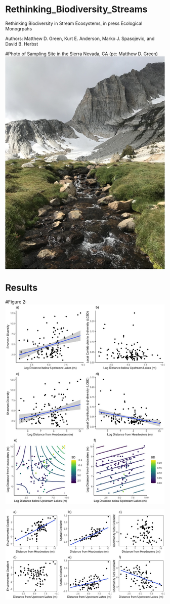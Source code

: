 # Rethinking_Biodiversity_Streams

Rethinking Biodiversity in Stream Ecosystems, in press Ecological Monogrpahs

Authors: Matthew D. Green, Kurt E. Anderson, Marko J. Spasojevic, and David B. Herbst

#Photo of Sampling Site in the Sierra Nevada, CA (pc: Matthew D. Green)
![](Images/pic.png)

# Results

#Figure 2: 
![](Figs/Rplot01.jpeg)

![](Figs/Rplot01copy.jpeg)

